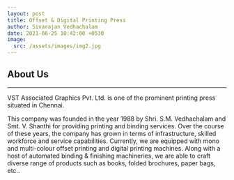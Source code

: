 ```yaml
---
layout: post
title: Offset & Digital Printing Press
author: Sivarajan Vedhachalam
date: 2021-06-25 10:42:00 +0530
image:
  src: /assets/images/img2.jpg
---
```


## About Us
---
VST Associated Graphics Pvt. Ltd. is one of the prominent printing press situated in Chennai. 

This company was founded in the year 1988 by Shri. S.M. Vedhachalam and Smt. V. Shanthi for providing printing and binding services. Over the course of these years, the company has grown in terms of infrastructure, skilled workforce and service capabilities. Currently, we are equipped with mono and multi-colour offset printing and digital printing machines. Along with a host of automated binding & finishing machineries, we are able to craft diverse range of products such as books, folded brochures, paper bags, etc..
